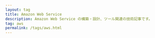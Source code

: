 ```yaml
---
layout: tag
title: Amazon Web Service
description: Amazon Web Service の構築・設計、ツール関連の技術記事です。
tag: aws
permalink: /tags/aws.html
---
```

